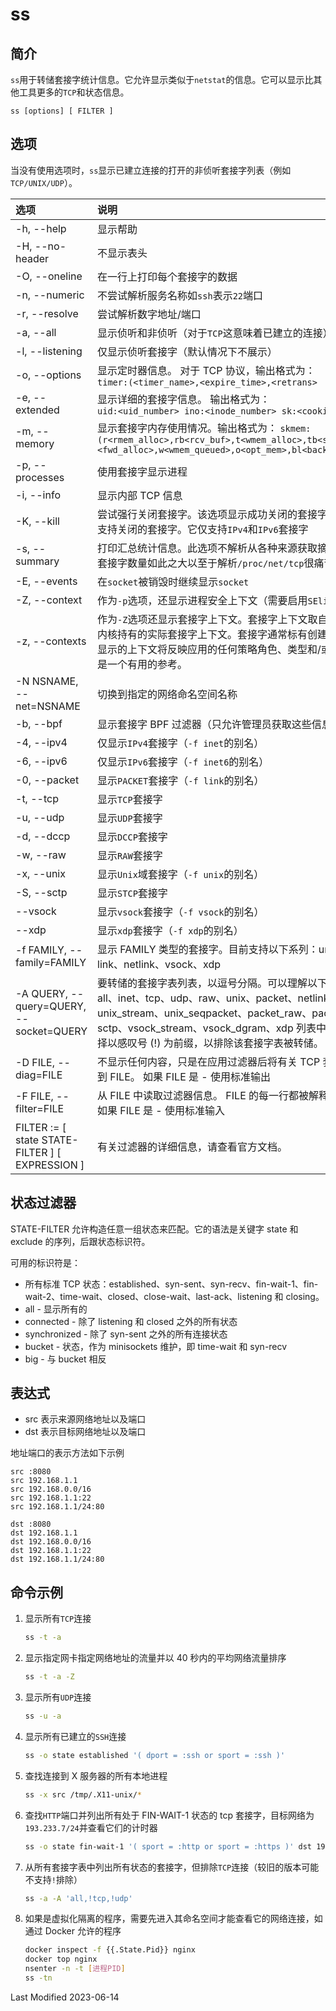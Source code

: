 # ss

## 简介

`ss`用于转储套接字统计信息。它允许显示类似于`netstat`的信息。它可以显示比其他工具更多的`TCP`和状态信息。

```
ss [options] [ FILTER ]
```

## 选项

当没有使用选项时，`ss`显示已建立连接的打开的非侦听套接字列表（例如`TCP/UNIX/UDP`）。

<style>
table th:first-of-type {
    width: 20%;
}
</style>

| 选项                                            | 说明                                                                                                                                                                                                                                                                                             |
| :---------------------------------------------- | :----------------------------------------------------------------------------------------------------------------------------------------------------------------------------------------------------------------------------------------------------------------------------------------------- |
| -h, --help                                      | 显示帮助                                                                                                                                                                                                                                                                                         |
| -H, --no-header                                 | 不显示表头                                                                                                                                                                                                                                                                                       |
| -O, --oneline                                   | 在一行上打印每个套接字的数据                                                                                                                                                                                                                                                                     |
| -n, --numeric                                   | 不尝试解析服务名称如`ssh`表示`22`端口                                                                                                                                                                                                                                                            |
| -r, --resolve                                   | 尝试解析数字地址/端口                                                                                                                                                                                                                                                                            |
| -a, --all                                       | 显示侦听和非侦听（对于`TCP`这意味着已建立的连接）套接字                                                                                                                                                                                                                                          |
| -l, --listening                                 | 仅显示侦听套接字（默认情况下不展示）                                                                                                                                                                                                                                                             |
| -o, --options                                   | 显示定时器信息。 对于 TCP 协议，输出格式为：<br> `timer:(<timer_name>,<expire_time>,<retrans>`                                                                                                                                                                                                   |
| -e, --extended                                  | 显示详细的套接字信息。 输出格式为：<br> `uid:<uid_number> ino:<inode_number> sk:<cookie>`                                                                                                                                                                                                        |
| -m, --memory                                    | 显示套接字内存使用情况。输出格式为： `skmem:(r<rmem_alloc>,rb<rcv_buf>,t<wmem_alloc>,tb<snd_buf>,<fwd_alloc>,w<wmem_queued>,o<opt_mem>,bl<back_log>,d<sock_drop>)`                                                                                                                               |
| -p, --processes                                 | 使用套接字显示进程                                                                                                                                                                                                                                                                               |
| -i, --info                                      | 显示内部 TCP 信息                                                                                                                                                                                                                                                                                |
| -K, --kill                                      | 尝试强行关闭套接字。该选项显示成功关闭的套接字，并静默跳过内核不支持关闭的套接字。它仅支持`IPv4`和`IPv6`套接字                                                                                                                                                                                   |
| -s, --summary                                   | 打印汇总统计信息。此选项不解析从各种来源获取摘要的套接字列表。当套接字数量如此之大以至于解析`/proc/net/tcp`很痛苦时，它很有用                                                                                                                                                                    |
| -E, --events                                    | 在`socket`被销毁时继续显示`socket`                                                                                                                                                                                                                                                               |
| -Z, --context                                   | 作为`-p`选项，还显示进程安全上下文（需要启用`SElinux`）                                                                                                                                                                                                                                          |
| -z, --contexts                                  | 作为`-Z`选项还显示套接字上下文。套接字上下文取自关联的`inode`，而不是内核持有的实际套接字上下文。套接字通常标有创建过程的上下文，但是显示的上下文将反映应用的任何策略角色、类型和/或范围转换规则，因此是一个有用的参考。                                                                         |
| -N NSNAME, --net=NSNAME                         | 切换到指定的网络命名空间名称                                                                                                                                                                                                                                                                     |
| -b, --bpf                                       | 显示套接字 BPF 过滤器（只允许管理员获取这些信息）                                                                                                                                                                                                                                                |
| -4, --ipv4                                      | 仅显示`IPv4`套接字（`-f inet`的别名）                                                                                                                                                                                                                                                            |
| -6, --ipv6                                      | 仅显示`IPv6`套接字（`-f inet6`的别名）                                                                                                                                                                                                                                                           |
| -0, --packet                                    | 显示`PACKET`套接字（`-f link`的别名）                                                                                                                                                                                                                                                            |
| -t, --tcp                                       | 显示`TCP`套接字                                                                                                                                                                                                                                                                                  |
| -u, --udp                                       | 显示`UDP`套接字                                                                                                                                                                                                                                                                                  |
| -d, --dccp                                      | 显示`DCCP`套接字                                                                                                                                                                                                                                                                                 |
| -w, --raw                                       | 显示`RAW`套接字                                                                                                                                                                                                                                                                                  |
| -x, --unix                                      | 显示`Unix`域套接字（`-f unix`的别名）                                                                                                                                                                                                                                                            |
| -S, --sctp                                      | 显示`STCP`套接字                                                                                                                                                                                                                                                                                 |
| --vsock                                         | 显示`vsock`套接字（`-f vsock`的别名）                                                                                                                                                                                                                                                            |
| --xdp                                           | 显示`xdp`套接字（`-f xdp`的别名）                                                                                                                                                                                                                                                                |
| -f FAMILY, --family=FAMILY                      | 显示 FAMILY 类型的套接字。目前支持以下系列：unix、inet、inet6、link、netlink、vsock、xdp                                                                                                                                                                                                         |
| -A QUERY, --query=QUERY, --socket=QUERY         | 要转储的套接字表列表，以逗号分隔。可以理解以下标识符：<br>all、inet、tcp、udp、raw、unix、packet、netlink、unix_dgram、unix_stream、unix_seqpacket、packet_raw、packet_dgram、dccp、sctp、vsock_stream、vsock_dgram、xdp 列表中的任何项目都可以选择以感叹号 (!) 为前缀，以排除该套接字表被转储。 |
| -D FILE, --diag=FILE                            | 不显示任何内容，只是在应用过滤器后将有关 TCP 套接字的原始信息转储到 FILE。 如果 FILE 是 - 使用标准输出                                                                                                                                                                                           |
| -F FILE, --filter=FILE                          | 从 FILE 中读取过滤器信息。 FILE 的每一行都被解释为单个命令行选项。如果 FILE 是 - 使用标准输入                                                                                                                                                                                                    |
| FILTER := [ state STATE-FILTER ] [ EXPRESSION ] | 有关过滤器的详细信息，请查看官方文档。                                                                                                                                                                                                                                                           |

## 状态过滤器

STATE-FILTER 允许构造任意一组状态来匹配。它的语法是关键字 state 和 exclude 的序列，后跟状态标识符。

可用的标识符是：

- 所有标准 TCP 状态：established、syn-sent、syn-recv、fin-wait-1、fin-wait-2、time-wait、closed、close-wait、last-ack、listening 和 closing。
- all - 显示所有的
- connected - 除了 listening 和 closed 之外的所有状态
- synchronized - 除了 syn-sent 之外的所有连接状态
- bucket - 状态，作为 minisockets 维护，即 time-wait 和 syn-recv
- big - 与 bucket 相反

## 表达式

- src 表示来源网络地址以及端口
- dst 表示目标网络地址以及端口

地址端口的表示方法如下示例

```
src :8080
src 192.168.1.1
src 192.168.0.0/16
src 192.168.1.1:22
src 192.168.1.1/24:80

dst :8080
dst 192.168.1.1
dst 192.168.0.0/16
dst 192.168.1.1:22
dst 192.168.1.1/24:80
```

## 命令示例

1. 显示所有`TCP`连接

   ```bash
   ss -t -a
   ```

2. 显示指定网卡指定网络地址的流量并以 40 秒内的平均网络流量排序

   ```bash
   ss -t -a -Z
   ```

3. 显示所有`UDP`连接

   ```bash
   ss -u -a
   ```

4. 显示所有已建立的`SSH`连接

   ```bash
   ss -o state established '( dport = :ssh or sport = :ssh )'
   ```

5. 查找连接到 X 服务器的所有本地进程

   ```bash
   ss -x src /tmp/.X11-unix/*
   ```

6. 查找`HTTP`端口并列出所有处于 FIN-WAIT-1 状态的 tcp 套接字，目标网络为`193.233.7/24`并查看它们的计时器

   ```bash
   ss -o state fin-wait-1 '( sport = :http or sport = :https )' dst 193.233.7/24
   ```

7. 从所有套接字表中列出所有状态的套接字，但排除`TCP`连接（较旧的版本可能不支持`!`排除）

   ```bash
   ss -a -A 'all,!tcp,!udp'
   ```

8. 如果是虚拟化隔离的程序，需要先进入其命名空间才能查看它的网络连接，如通过 Docker 允许的程序

   ```bash
   docker inspect -f {{.State.Pid}} nginx
   docker top nginx
   nsenter -n -t [进程PID]
   ss -tn
   ```

Last Modified 2023-06-14
